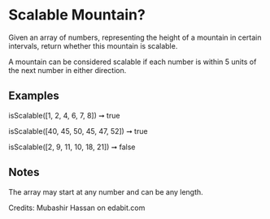 # Scalable Mountain?

Given an array of numbers, representing the height of a mountain in certain intervals, return whether this mountain is scalable.

A mountain can be considered scalable if each number is within 5 units of the next number in either direction.

## Examples

isScalable([1, 2, 4, 6, 7, 8]) ➞ true

isScalable([40, 45, 50, 45, 47, 52]) ➞ true

isScalable([2, 9, 11, 10, 18, 21]) ➞ false

## Notes

The array may start at any number and can be any length.

Credits: Mubashir Hassan on edabit.com
